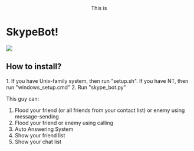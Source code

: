<center>This is</center><h1>SkypeBot!</h1>
<img src="http://cdn.macrumors.com/article-new/2014/10/878510_larger.png?thumbretina"></img>

<h2>How to install?</h2>
  1. If you have Unix-family system, then run "setup.sh". If you have NT, then run "windows_setup.cmd"
  2. Run "skype_bot.py"

This guy can:
  1. Flood your friend (or all friends from your contact list) or enemy using message-sending
  2. Flood your friend or enemy using calling
  3. Auto Answering System
  4. Show your friend list
  5. Show your chat list
